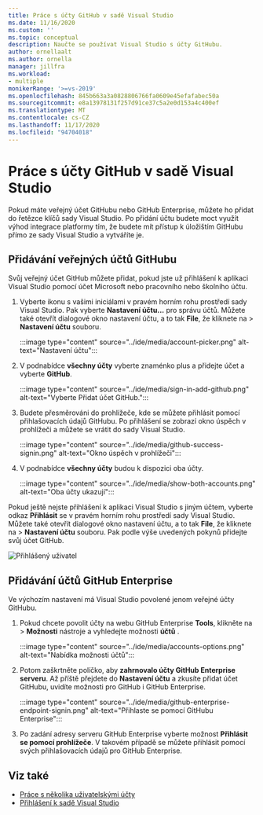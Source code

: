 ```yaml
---
title: Práce s účty GitHub v sadě Visual Studio
ms.date: 11/16/2020
ms.custom: ''
ms.topic: conceptual
description: Naučte se používat Visual Studio s účty GitHubu.
author: ornellaalt
ms.author: ornella
manager: jillfra
ms.workload:
- multiple
monikerRange: '>=vs-2019'
ms.openlocfilehash: 845b663a3a0828806766fa0609e45efafabec50a
ms.sourcegitcommit: e8a13978131f257d91ce37c5a2e0d153a4c400ef
ms.translationtype: MT
ms.contentlocale: cs-CZ
ms.lasthandoff: 11/17/2020
ms.locfileid: "94704018"
---
```

# <a name="work-with-github-accounts-in-visual-studio"></a>Práce s účty GitHub v sadě Visual Studio

Pokud máte veřejný účet GitHubu nebo GitHub Enterprise, můžete ho přidat do řetězce klíčů sady Visual Studio. Po přidání účtu budete moct využít výhod integrace platformy tím, že budete mít přístup k úložištím GitHubu přímo ze sady Visual Studio a vytváříte je.

## <a name="adding-public-github-accounts"></a>Přidávání veřejných účtů GitHubu

Svůj veřejný účet GitHub můžete přidat, pokud jste už přihlášení k aplikaci Visual Studio pomocí účet Microsoft nebo pracovního nebo školního účtu.

1. Vyberte ikonu s vašimi iniciálami v pravém horním rohu prostředí sady Visual Studio. Pak vyberte **Nastavení účtu...** pro správu účtů. Můžete také otevřít dialogové okno nastavení účtu, a to tak **File**, že kliknete na  >  **Nastavení účtu** souboru.

    :::image type="content" source="../ide/media/account-picker.png" alt-text="Nastavení účtu":::

2. V podnabídce **všechny účty** vyberte znaménko plus a přidejte účet a vyberte **GitHub**.

    :::image type="content" source="../ide/media/sign-in-add-github.png" alt-text="Vyberte Přidat účet GitHub.":::

3. Budete přesměrováni do prohlížeče, kde se můžete přihlásit pomocí přihlašovacích údajů GitHubu. Po přihlášení se zobrazí okno úspěch v prohlížeči a můžete se vrátit do sady Visual Studio.

    :::image type="content" source="../ide/media/github-success-signin.png" alt-text="Okno úspěch v prohlížeči":::

4. V podnabídce **všechny účty** budou k dispozici oba účty.

    :::image type="content" source="../ide/media/show-both-accounts.png" alt-text="Oba účty ukazují":::

Pokud ještě nejste přihlášení k aplikaci Visual Studio s jiným účtem, vyberte odkaz **Přihlásit** se v pravém horním rohu prostředí sady Visual Studio. Můžete také otevřít dialogové okno nastavení účtu, a to tak **File**, že kliknete na  >  **Nastavení účtu** souboru. Pak podle výše uvedených pokynů přidejte svůj účet GitHub.

![Přihlášený uživatel](../ide/media/vs2019_usernotsignedin.png)

## <a name="adding-github-enterprise-accounts"></a>Přidávání účtů GitHub Enterprise

Ve výchozím nastavení má Visual Studio povolené jenom veřejné účty GitHubu.

1. Pokud chcete povolit účty na webu GitHub Enterprise **Tools**, klikněte na  >  **Možnosti** nástroje a vyhledejte možnosti **účtů** .

    :::image type="content" source="../ide/media/accounts-options.png" alt-text="Nabídka možnosti účtů":::

2. Potom zaškrtněte políčko, aby **zahrnovalo účty GitHub Enterprise serveru**. Až příště přejdete do **Nastavení účtu** a zkusíte přidat účet GitHubu, uvidíte možnosti pro GitHub i GitHub Enterprise.

    :::image type="content" source="../ide/media/github-enterprise-endpoint-signin.png" alt-text="Přihlaste se pomocí GitHubu Enterprise":::

3. Po zadání adresy serveru GitHub Enterprise vyberte možnost **Přihlásit se pomocí prohlížeče**. V takovém případě se můžete přihlásit pomocí svých přihlašovacích údajů pro GitHub Enterprise.

## <a name="see-also"></a>Viz také

- [Práce s několika uživatelskými účty](work-with-multiple-user-accounts.md)
- [Přihlášení k sadě Visual Studio](signing-in-to-visual-studio.md)
